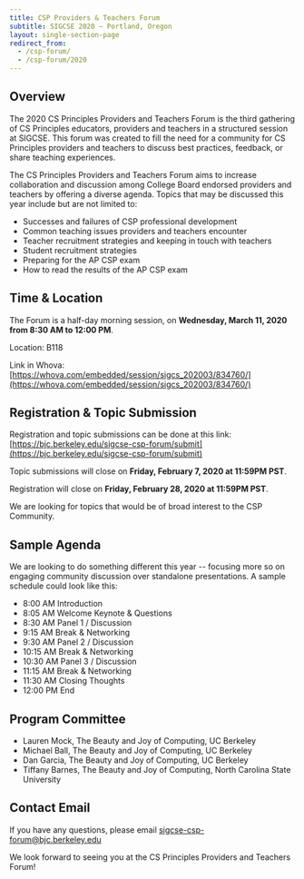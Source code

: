 ```yaml
---
title: CSP Providers & Teachers Forum
subtitle: SIGCSE 2020 — Portland, Oregon
layout: single-section-page
redirect_from:
  - /csp-forum/
  - /csp-forum/2020
---
```


## Overview
The 2020 CS Principles Providers and Teachers Forum is the third gathering of CS Principles educators, providers and teachers in a structured session at SIGCSE. This forum was created to fill the need for a community for CS Principles providers and teachers to discuss best practices, feedback, or share teaching experiences.

The CS Principles Providers and Teachers Forum aims to increase collaboration and discussion among College Board endorsed providers and teachers by offering a diverse agenda. Topics that may be discussed this year include but are not limited to:

* Successes and failures of CSP professional development
* Common teaching issues providers and teachers encounter
* Teacher recruitment strategies and keeping in touch with teachers
* Student recruitment strategies
* Preparing for the AP CSP exam
* How to read the results of the AP CSP exam


## Time & Location

The Forum is a half-day morning session, on **<time>Wednesday, March 11, 2020 from 8:30 AM to 12:00 PM</time>**.

Location: B118

Link in Whova: [https://whova.com/embedded/session/sigcs_202003/834760/](https://whova.com/embedded/session/sigcs_202003/834760/)


## Registration & Topic Submission

Registration and topic submissions can be done at this link: [https://bjc.berkeley.edu/sigcse-csp-forum/submit](https://bjc.berkeley.edu/sigcse-csp-forum/submit)

Topic submissions will close on **Friday, February 7, 2020 at 11:59PM PST**.

Registration will close on **Friday, February 28, 2020 at 11:59PM PST**.

We are looking for topics that would be of broad interest to the CSP Community.


## Sample Agenda

We are looking to do something different this year -- focusing more so on engaging community discussion over standalone presentations. A sample schedule could look like this:

* 8:00 AM Introduction
* 8:05 AM Welcome Keynote & Questions
* 8:30 AM Panel 1 / Discussion
* 9:15 AM Break & Networking
* 9:30 AM Panel 2 / Discussion
* 10:15 AM Break & Networking
* 10:30 AM Panel 3 / Discussion
* 11:15 AM Break & Networking
* 11:30 AM Closing Thoughts
* 12:00 PM End


## Program Committee

* Lauren Mock, The Beauty and Joy of Computing, UC Berkeley
* Michael Ball, The Beauty and Joy of Computing, UC Berkeley
* Dan Garcia, The Beauty and Joy of Computing, UC Berkeley
* Tiffany Barnes, The Beauty and Joy of Computing, North Carolina State University


## Contact Email
If you have any questions, please email [sigcse-csp-forum@bjc.berkeley.edu](mailto:sigcse-csp-forum@bjc.berkeley.edu)


We look forward to seeing you at the CS Principles Providers and Teachers Forum!
